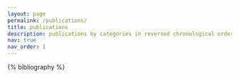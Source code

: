 ```yaml
---
layout: page
permalink: /publications/
title: publications
description: publications by categories in reversed chronological order.
nav: true
nav_order: 1
---
```


<!-- _pages/publications.md -->

<!-- Bibsearch Feature -->

<!-- {% include bib_search.liquid %} -->

<div class="publications">

{% bibliography %}

</div>
